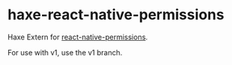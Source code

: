 # haxe-react-native-permissions

Haxe Extern for [react-native-permissions](https://github.com/react-native-community/react-native-permissions).

For use with v1, use the v1 branch.
